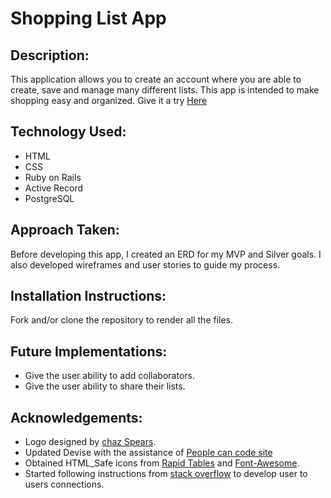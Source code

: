 # Shopping List App

## Description:

This application allows you to create an account where you are able to create, save and manage many different lists.
This app is intended to make shopping easy and organized. Give it a try [Here](https://as-shopping-list.herokuapp.com/lists)

## Technology Used:

- HTML
- CSS
- Ruby on Rails
- Active Record
- PostgreSQL

## Approach Taken:

Before developing this app, I created an ERD for my MVP and Silver goals. I also developed wireframes and
user stories to guide my process.
<!-- I'm tempted not to use terms like 'MVP' and 'Silver' incase someone reading your README doesn't know what those are. I'd focus on the planning and then the development process.   -->

## Installation Instructions:

Fork and/or clone the repository to render all the files.
<!-- How do i start the server and run my seeds? -->

## Future Implementations:

 - Give the user ability to add collaborators.
 - Give the user ability to share their lists.

## Acknowledgements:

- Logo designed by [chaz Spears](http://www.chazspears.com/).
- Updated Devise with the assistance of [People can code site](http://www.peoplecancode.com/tutorials/adding-custom-fields-to-devise)
- Obtained HTML_Safe icons from [Rapid Tables]( https://www.rapidtables.com/web/html/html-codes.html) and
[Font-Awesome](http://fontawesome.io/icons/).
- Started following instructions from [stack overflow](https://stackoverflow.com/questions/34208348/model-design-users-have-friends-which-are-users) to develop user to users connections.
<!-- Good job on the acknowledgements and good job on the readme over all -->
